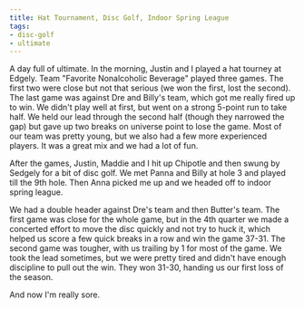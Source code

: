 ```yaml
---
title: Hat Tournament, Disc Golf, Indoor Spring League
tags:
- disc-golf
- ultimate
---
```


A day full of ultimate. In the morning, Justin and I played a hat tourney at Edgely. Team "Favorite Nonalcoholic Beverage" played three games. The first two were close but not that serious (we won the first, lost the second). The last game was against Dre and Billy's team, which got me really fired up to win. We didn't play well at first, but went on a strong 5-point run to take half. We held our lead through the second half (though they narrowed the gap) but gave up two breaks on universe point to lose the game. Most of our team was pretty young, but we also had a few more experienced players. It was a great mix and we had a lot of fun. 

After the games, Justin, Maddie and I hit up Chipotle and then swung by Sedgely for a bit of disc golf. We met Panna and Billy at hole 3 and played till the 9th hole. Then Anna picked me up and we headed off to indoor spring league.

We had a double header against Dre's team and then Butter's team. The first game was close for the whole game, but in the 4th quarter we made a concerted effort to move the disc quickly and not try to huck it, which helped us score a few quick breaks in a row and win the game 37-31. The second game was tougher, with us trailing by 1 for most of the game. We took the lead sometimes, but we were pretty tired and didn't have enough discipline to pull out the win. They won 31-30, handing us our first loss of the season.

And now I'm really sore.
